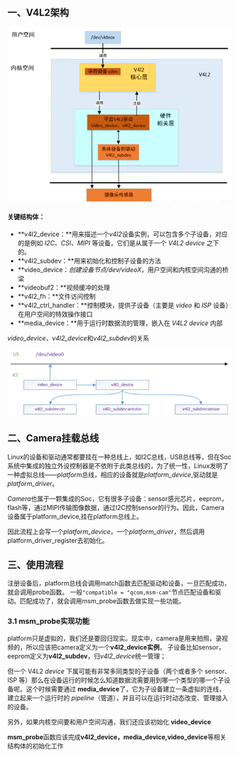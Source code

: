 ## 一、V4L2架构

![QQ截图20220816114321](image/QQ截图20220816114321.png)

#### 关键结构体：

- **v4l2_device：**用来描述一个*v4l2*设备实例，可以包含多个子设备，对应的是例如 *I2C、CSI、MIPI* 等设备，它们是从属于一个 *V4L2 device* 之下的。
- **v4l2_subdev：**用来初始化和控制子设备的方法
- **video_device：**创建设备节点*/dev/videoX*，用户空间和内核空间沟通的桥梁
- **videobuf2：**视频缓冲的处理
- **v4l2_fh：**文件访问控制
- **v4l2_ctrl_handler：**控制模块，提供子设备（主要是 *video* 和 *ISP* 设备）在用户空间的特效操作接口
- **media_device：**用于运行时数据流的管理，嵌入在 *V4L2* *device* 内部

*video_device、v4l2_device*和*v4l2_subdev*的关系

![QQ截图20220816114437](image/QQ截图20220816114437.png)

## 二、Camera挂载总线

Linux的设备和驱动通常都要挂在一种总线上，如I2C总线，USB总线等，但在Soc系统中集成的独立外设控制器是不依附于此类总线的，为了统一性，Linux发明了一种虚拟总线——*platform*总线，相应的设备就是*platform_device*,驱动就是*platform_driver*。

*Camera*也属于一颗集成的Soc，它有很多子设备：sensor感光芯片，eeprom，flash等，通过MIPI传输图像数据，通过I2C控制sensor的行为。因此，Camera 设备属于platform_device,挂在platform总线上。

因此流程上会写一个*platform_device*，一个*platform_driver*，然后调用platform_driver_register去初始化。

## 三、使用流程

注册设备后，platform总线会调用match函数去匹配驱动和设备，一旦匹配成功，就会调用probe函数。 一般`"compatible = "qcom,msm-cam"`节点匹配设备和驱动。匹配成功了，就会调用msm_probe函数去做实现一些功能。

### 3.1 msm_probe实现功能

platform只是虚拟的，我们还是要回归现实。现实中，camera是用来拍照，录视频的，所以应该把camera定义为一个**v4l2_device实例**， 子设备比如sensor，eeprom定义为**v4l2_subdev**，归*v4l2_device*统一管理；

但一个 V4L2 *device* 下属可能有非常多同类型的子设备（两个或者多个 sensor、ISP 等）那么在设备运行的时候怎么知道数据流需要用到哪一个类型的哪一个子设备呢。这个时候需要通过 **media_device**了，它为子设备建立一条虚拟的连线，建立起来一个运行时的 *pipeline*（管道），并且可以在运行时动态改变、管理接入的设备。

另外，如果内核空间要和用户空间沟通，我们还应该初始化 **video_device**

**msm_probe**函数应该完成**v4l2_device，media_device,video_device**等相关结构体的初始化工作